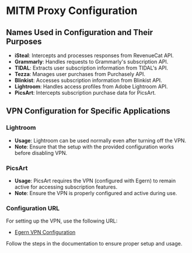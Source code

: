 # MITM Proxy Configuration

## Names Used in Configuration and Their Purposes

- **iSteal**: Intercepts and processes responses from RevenueCat API.
- **Grammarly**: Handles requests to Grammarly's subscription API.
- **TIDAL**: Extracts user subscription information from TIDAL's API.
- **Tezza**: Manages user purchases from Purchasely API.
- **Blinkist**: Accesses subscription information from Blinkist API.
- **Lightroom**: Handles access profiles from Adobe Lightroom API.
- **PicsArt**: Intercepts subscription purchase data for PicsArt.
## VPN Configuration for Specific Applications

### Lightroom
- **Usage**: Lightroom can be used normally even after turning off the VPN.
- **Note**: Ensure that the setup with the provided configuration works before disabling VPN.
### PicsArt
- **Usage**: PicsArt requires the VPN (configured with Egern) to remain active for accessing subscription features.
- **Note**: Ensure the VPN is properly configured and active during use.

### Configuration URL
For setting up the VPN, use the following URL:
- [Egern VPN Configuration](https://raw.githubusercontent.com/MaiHongPhong1902/Upprolist/refs/heads/main/Uppro.yaml)

Follow the steps in the documentation to ensure proper setup and usage.
